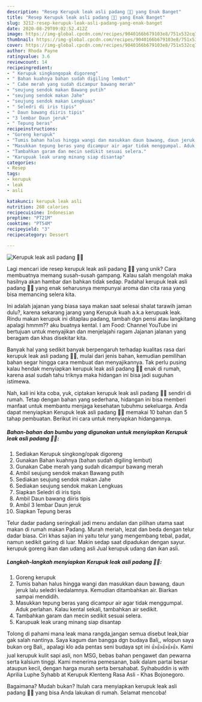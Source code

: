 ```yaml
---
description: "Resep Kerupuk leak asli padang 👍🏻 yang Enak Banget"
title: "Resep Kerupuk leak asli padang 👍🏻 yang Enak Banget"
slug: 3212-resep-kerupuk-leak-asli-padang-yang-enak-banget
date: 2020-08-29T09:02:52.412Z
image: https://img-global.cpcdn.com/recipes/9040166b679103e8/751x532cq70/kerupuk-leak-asli-padang-👍🏻-foto-resep-utama.jpg
thumbnail: https://img-global.cpcdn.com/recipes/9040166b679103e8/751x532cq70/kerupuk-leak-asli-padang-👍🏻-foto-resep-utama.jpg
cover: https://img-global.cpcdn.com/recipes/9040166b679103e8/751x532cq70/kerupuk-leak-asli-padang-👍🏻-foto-resep-utama.jpg
author: Rhoda Payne
ratingvalue: 3.6
reviewcount: 14
recipeingredient:
- " Kerupuk singkongopak digoreng"
- " Bahan kuahnya bahan sudah digiling lembut"
- " Cabe merah yang sudah dicampur bawang merah"
- "seujung sendok makan Bawang putih"
- "seujung sendok makan Jahe"
- "seujung sendok makan Lengkuas"
- " Seledri di iris tipis"
- " Daun bawang diiris tipis"
- "3 lembar Daun jeruk"
- " Tepung beras"
recipeinstructions:
- "Goreng kerupuk"
- "Tumis bahan halus hingga wangi dan masukkan daun bawang, daun jeruk lalu seledri kedalamnya. Kemudian ditambahkan air. Biarkan sampai mendidih."
- "Masukkan tepung beras yang dicampur air agar tidak menggumpal. Aduk perlahan. Kalau kental sekali, tambahkan air sedikit."
- "Tambahkan garam dan mecin sedikit sesuai selera."
- "Karupuak leak urang minang siap disantap"
categories:
- Resep
tags:
- kerupuk
- leak
- asli

katakunci: kerupuk leak asli 
nutrition: 268 calories
recipecuisine: Indonesian
preptime: "PT21M"
cooktime: "PT54M"
recipeyield: "3"
recipecategory: Dessert

---
```



![Kerupuk leak asli padang 👍🏻](https://img-global.cpcdn.com/recipes/9040166b679103e8/751x532cq70/kerupuk-leak-asli-padang-👍🏻-foto-resep-utama.jpg)

Lagi mencari ide resep kerupuk leak asli padang 👍🏻 yang unik? Cara membuatnya memang susah-susah gampang. Kalau salah mengolah maka hasilnya akan hambar dan bahkan tidak sedap. Padahal kerupuk leak asli padang 👍🏻 yang enak seharusnya mempunyai aroma dan cita rasa yang bisa memancing selera kita.

Ini adalah jajanan yang biasa saya makan saat selesai shalat tarawih jaman dulu?, karena sekarang jarang yang Kerupuk kuah a.k.a kerupuak leak. Rindu makan kerupuk ini ditaplau padang, tambah dgn pensi atau langkitang apalagi hmmm?? aku buatnya kental. I am Food: Channel YouTube ini bertujuan untuk menyajikan dan menjelajahi ragam Jajanan jalanan yang beragam dan khas disekitar kita.

Banyak hal yang sedikit banyak berpengaruh terhadap kualitas rasa dari kerupuk leak asli padang 👍🏻, mulai dari jenis bahan, kemudian pemilihan bahan segar hingga cara membuat dan menyajikannya. Tak perlu pusing kalau hendak menyiapkan kerupuk leak asli padang 👍🏻 enak di rumah, karena asal sudah tahu triknya maka hidangan ini bisa jadi suguhan istimewa.


Nah, kali ini kita coba, yuk, ciptakan kerupuk leak asli padang 👍🏻 sendiri di rumah. Tetap dengan bahan yang sederhana, hidangan ini bisa memberi manfaat untuk membantu menjaga kesehatan tubuhmu sekeluarga. Anda dapat menyiapkan Kerupuk leak asli padang 👍🏻 memakai 10 bahan dan 5 tahap pembuatan. Berikut ini cara untuk menyiapkan hidangannya.

<!--inarticleads1-->

##### Bahan-bahan dan bumbu yang digunakan untuk menyiapkan Kerupuk leak asli padang 👍🏻:

1. Sediakan  Kerupuk singkong/opak digoreng
1. Gunakan  Bahan kuahnya (bahan sudah digiling lembut)
1. Gunakan  Cabe merah yang sudah dicampur bawang merah
1. Ambil seujung sendok makan Bawang putih
1. Sediakan seujung sendok makan Jahe
1. Sediakan seujung sendok makan Lengkuas
1. Siapkan  Seledri di iris tipis
1. Ambil  Daun bawang diiris tipis
1. Ambil 3 lembar Daun jeruk
1. Siapkan  Tepung beras


Telur dadar padang seringkali jadi menu andalan dan pilihan utama saat makan di rumah makan Padang. Murah meriah, lezat dan beda dengan telur dadar biasa. Ciri khas sajian ini yaitu telur yang mengembang tebal, padat, namun sedikit garing di luar. Makin sedap saat dipadukan dengan sayur. kerupuk goreng ikan dan udang asli Jual kerupuk udang dan ikan asli. 

<!--inarticleads2-->

##### Langkah-langkah menyiapkan Kerupuk leak asli padang 👍🏻:

1. Goreng kerupuk
1. Tumis bahan halus hingga wangi dan masukkan daun bawang, daun jeruk lalu seledri kedalamnya. Kemudian ditambahkan air. Biarkan sampai mendidih.
1. Masukkan tepung beras yang dicampur air agar tidak menggumpal. Aduk perlahan. Kalau kental sekali, tambahkan air sedikit.
1. Tambahkan garam dan mecin sedikit sesuai selera.
1. Karupuak leak urang minang siap disantap


Tolong di pahami mana leak mana rangda,jangan semua disebut leak,biar gak salah nantinya. Saya kagum dan bangga dgn budaya Bali,, wlopun saya bukan org Bali,, apalagi klo ada pentas seni budaya spt ini 👍👍👍👍👍. Kami jual kerupuk kulit sapi asli, non MSG, bebas bahan pengawet dan pewarna serta kalsium tinggi. Kami menerima pemesanan, baik dalam partai besar ataupun kecil, dengan harga murah serta bersahabat. Syihabuddin is with Aprilia Luphe Syhabb at Kerupuk Klenteng Rasa Asli - Khas Bojonegoro. 

Bagaimana? Mudah bukan? Itulah cara menyiapkan kerupuk leak asli padang 👍🏻 yang bisa Anda lakukan di rumah. Selamat mencoba!
